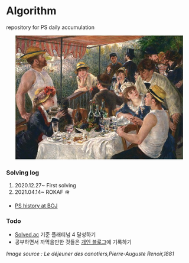 # Algorithm

repository for PS daily accumulation  

<p align="center">
	<img src="image/renoir.jpg" width="90%" height="80%">  
</p>  

### Solving log

1. 2020.12.27~ First solving
2. 2021.04.14~ ROKAF 🪖


- [PS history at BOJ](https://www.acmicpc.net/user/loveysuby)  

### Todo
- [Solved.ac](https://solved.ac/profile/loveysuby) 기준 플래티넘 4 달성하기
- 공부하면서 까먹을만한 것들은 [개인 블로그](https://loveysuby.github.io)에 기록하기
  
  
*Image source : Le déjeuner des canotiers,Pierre-Auguste Renoir,1881*
